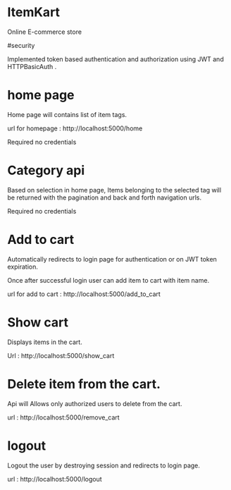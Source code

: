 # ItemKart
Online E-commerce store 


#security 

Implemented token based authentication and authorization using JWT and HTTPBasicAuth .


# home page

Home page will contains list of item tags.

url for homepage : http://localhost:5000/home

Required no credentials 

# Category api

Based on selection in home page, Items belonging to the selected tag will be returned with the pagination and back and forth navigation urls. 


Required no credentials 

# Add to cart 

Automatically redirects to login page for authentication or on JWT token  expiration.

Once after successful login user can add item to cart with item name.

url for add to cart : http://localhost:5000/add_to_cart

# Show cart

Displays items in the cart.

Url : http://localhost:5000/show_cart

# Delete item from the cart.

Api will Allows only authorized users to delete from the cart.

url : http://localhost:5000/remove_cart

# logout 

Logout the user by destroying session and redirects to login page.

url : http://localhost:5000/logout
